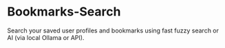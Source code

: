 # Bookmarks-Search
Search your saved user profiles and bookmarks using fast fuzzy search or AI (via local Ollama or API).

